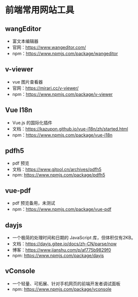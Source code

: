 # 前端常用网站工具

## wangEditor

* 富文本编辑器
* 官网：https://www.wangeditor.com/
* npm：https://www.npmjs.com/package/wangeditor

## v-viewer

* vue 图片查看器
* 官网：https://mirari.cc/v-viewer/
* npm：https://www.npmjs.com/package/v-viewer

## Vue I18n

* Vue.js 的国际化插件
* 文档：https://kazupon.github.io/vue-i18n/zh/started.html
* npm：https://www.npmjs.com/package/vue-i18n

## pdfh5

* pdf 预览
* 文档：https://www.gjtool.cn/archives/pdfh5
* npm: https://www.npmjs.com/package/pdfh5

## vue-pdf

* pdf 预览备用，未测试
* npm：https://www.npmjs.com/package/vue-pdf

## dayjs

* 一个极简的处理时间和日期的 JavaScript 库，但体积仅有2KB。
* 文档：https://dayjs.gitee.io/docs/zh-CN/parse/now
* 博客：https://www.jianshu.com/p/af775b9829f0
* npm:  https://www.npmjs.com/package/dayjs

## vConsole

* 一个轻量、可拓展、针对手机网页的前端开发者调试面板
* npm: https://www.npmjs.com/package/vconsole

















